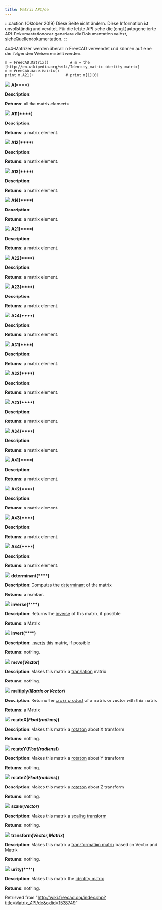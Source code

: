 ```yaml
---
title: Matrix API/de
---
```

:::caution
(Oktober 2019) Diese Seite nicht ändern. Diese Information ist unvollständig und veraltet. Für die letzte API siehe die (engl.)autogenerierte API-Dokumentationoder generiere die Dokumentation selbst, sieheQuellendokumentation.
:::

4x4-Matrizen werden überall in FreeCAD verwendet und können auf eine der folgenden Weisen erstellt werden:

```
m = FreeCAD.Matrix()          # m = the [http://en.wikipedia.org/wiki/Identity_matrix identity matrix]
m = FreeCAD.Base.Matrix()
print m.A21()               # print m[1][0]

```

![](/images/Method.png) **A(****)**

**Description**:

**Returns**: all the matrix elements.

![](/images/Method.png) **A11(****)**

**Description**:

**Returns**: a matrix element.

![](/images/Method.png) **A12(****)**

**Description**:

**Returns**: a matrix element.

![](/images/Method.png) **A13(****)**

**Description**:

**Returns**: a matrix element.

![](/images/Method.png) **A14(****)**

**Description**:

**Returns**: a matrix element.

![](/images/Method.png) **A21(****)**

**Description**:

**Returns**: a matrix element.

![](/images/Method.png) **A22(****)**

**Description**:

**Returns**: a matrix element.

![](/images/Method.png) **A23(****)**

**Description**:

**Returns**: a matrix element.

![](/images/Method.png) **A24(****)**

**Description**:

**Returns**: a matrix element.

![](/images/Method.png) **A31(****)**

**Description**:

**Returns**: a matrix element.

![](/images/Method.png) **A32(****)**

**Description**:

**Returns**: a matrix element.

![](/images/Method.png) **A33(****)**

**Description**:

**Returns**: a matrix element.

![](/images/Method.png) **A34(****)**

**Description**:

**Returns**: a matrix element.

![](/images/Method.png) **A41(****)**

**Description**:

**Returns**: a matrix element.

![](/images/Method.png) **A42(****)**

**Description**:

**Returns**: a matrix element.

![](/images/Method.png) **A43(****)**

**Description**:

**Returns**: a matrix element.

![](/images/Method.png) **A44(****)**

**Description**:

**Returns**: a matrix element.

![](/images/Method.png) **determinant(****)**

**Description**: Computes the [determinant](http://en.wikipedia.org/wiki/Determinant) of the matrix

**Returns**: a number.

![](/images/Method.png) **inverse(****)**

**Description**: Returns the [inverse](http://en.wikipedia.org/wiki/Inverse_matrix) of this matrix, if possible

**Returns**: a Matrix

![](/images/Method.png) **invert(****)**

**Description**: [Inverts](http://en.wikipedia.org/wiki/Inverse_matrix) this matrix, if possible

**Returns**: nothing.

![](/images/Method.png) **move(***Vector***)**

**Description**: Makes this matrix a [translation](http://en.wikipedia.org/wiki/Translation_%28geometry%29) matrix

**Returns**: nothing.

![](/images/Method.png) **multiply(***Matrix or Vector***)**

**Description**: Returns the [cross product](http://en.wikipedia.org/wiki/Cross_product) of a matrix or vector with this matrix

**Returns**: a Matrix

![](/images/Method.png) **rotateX(***Float(radians)***)**

**Description**: Makes this matrix a [rotation](http://en.wikipedia.org/wiki/Rotation_%28mathematics%29) about X transform

**Returns**: nothing.

![](/images/Method.png) **rotateY(***Float(radians)***)**

**Description**: Makes this matrix a [rotation](http://en.wikipedia.org/wiki/Rotation_%28mathematics%29) about Y transform

**Returns**: nothing.

![](/images/Method.png) **rotateZ(***Float(radians)***)**

**Description**: Makes this matrix a [rotation](http://en.wikipedia.org/wiki/Rotation_%28mathematics%29) about Z transform

**Returns**: nothing.

![](/images/Method.png) **scale(***Vector***)**

**Description**: Makes this matrix a [scaling transform](http://en.wikipedia.org/wiki/Scaling_matrix)

**Returns**: nothing.

![](/images/Method.png) **transform(***Vector, Matrix***)**

**Description**: Makes this matrix a [transformation matrix](http://en.wikipedia.org/wiki/Transformation_matrix) based on Vector and Matrix

**Returns**: nothing.

![](/images/Method.png) **unity(****)**

**Description**: Makes this matrix the [identity matrix](http://en.wikipedia.org/wiki/Identity_matrix)

**Returns**: nothing.

Retrieved from "<http://wiki.freecad.org/index.php?title=Matrix_API/de&oldid=1538749>"